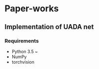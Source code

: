 # Paper-works

## Implementation of UADA net

### Requirements

- Python 3.5 ~
- NumPy
- torchvision
